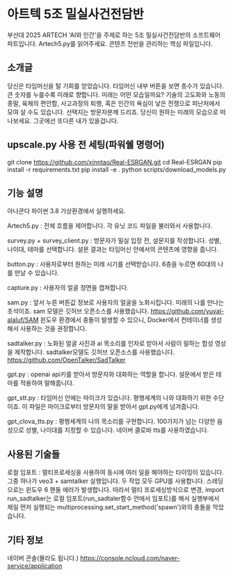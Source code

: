 # 아트텍 5조 밀실사건전담반
부산대 2025 ARTECH 'AI와 인간'을 주제로 하는 5조 밀실사건전담반의 소프트웨어 파트입니다.
Artech5.py를 읽어주세요. 콘텐츠 전반을 관리하는 핵심 파일입니다.

## 소개글
당신은 타임머신을 탈 기회를 얻었습니다. 타임머신 내부 버튼을 보면 층수가 있습니다. 큰 숫자를 누를수록 미래로 향합니다.
미래는 어떤 모습일까요? 기술의 고도화와 노동의 종말, 육체의 편안함, 사고과정의 퇴행, 혹은 인간의 욕심이 낳은 전쟁으로 피난처에서 모여 살 수도 있습니다.
선택지는 방문자분께 드리죠. 당신이 원하는 미래의 모습으로 떠나보세요. 그곳에선 또다른 내가 있을겁니다.

## upscale.py 사용 전 세팅(파워쉘 명령어)
git clone https://github.com/xinntao/Real-ESRGAN.git
cd Real-ESRGAN
pip install -r requirements.txt
pip install -e .
python scripts/download_models.py


## 기능 설명

아나콘다 파이썬 3.8 가상환경에서 실행하세요.

Artech5.py : 전체 흐름을 제어합니다. 각 유닛 코드 파일을 불러와서 사용합니다. 

survey.py + survey_client.py : 방문자가 밀실 입장 전, 설문지를 작성합니다. 성별, 나이대, 테마를 선택합니다. 설문 결과는 타임머신 안에서의 콘텐츠에 영향을 줍니다.

button.py : 사용자로부터 원하는 미래 시기를 선택받습니다. 6층을 누르면 60대의 나를 만날 수 있습니다.

capture.py : 사용자의 얼굴 정면을 캡쳐합니다.

sam.py :  앞서 누른 버튼값 정보로 사용자의 얼굴을 노화시킵니다. 미래의 나를 만나는 초석이죠. sam 모델은 깃허브 오픈소스를 사용했습니다. 
https://github.com/yuval-alaluf/SAM 윈도우 환경에서 충돌이 발생할 수 있으니, Docker에서 컨테이너를 생성해서 사용하는 것을 권장합니다.

sadtalker.py : 노화된 얼굴 사진과 ai 목소리를 인자로 받아서 사람이 말하는 합성 영상을 제작합니다. sadtalker모델도 깃허브 오픈소스를 사용했습니다. https://github.com/OpenTalker/SadTalker

gpt.py : openai api키를 받아서 방문자와 대화하는 역할을 합니다. 설문에서 받은 테마를 적용하여 말해줍니다.

gpt_stt.py : 타임머신 안에는 마이크가 있습니다. 평행세계의 나와 대화하기 위한 수단이죠. 이 파일은 마이크로부터 방문자의 말을 받아서 gpt.py에게 넘겨줍니다.

gpt_clova_tts.py : 평행세계의 나의 목소리를 구현합니다. 100가지가 넘는 다양한 음성으로 성별, 나이대를 지정할 수 있습니다. 네이버 클로바 tts를 사용하였습니다.



## 사용된 기술들

로컬 임포트 : 멀티프로세싱을 사용하여 동시에 여러 일을 해야하는 타이밍이 있습니다. 그중 하나가 veo3 + samtalker 실행입니다. 두 작업 모두 GPU를 사용합니다. 스레딩으로는 윈도우 6 핸들 에러가 발생합니다.
따라서 멀티 프로세싱방식으로 변경, import run_sadtalker는 로컬 임포트(run_sadtaler함수 안에서 임포트)를 해서 실행부에서 제일 먼저 실행되는 multiprocessing.set_start_method('spawn')와의 충돌을 막았습니다.


## 기타 정보
네이버 콘솔(몰라도 됩니다.)
https://console.ncloud.com/naver-service/application  
